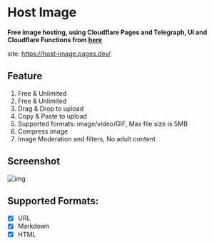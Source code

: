 # Host Image

**Free image hosting, using Cloudflare Pages and Telegraph, UI and Cloudflare Functions from [here](https://github.com/cf-pages/Telegraph-Image)**

site: https://host-image.pages.dev/

## Feature

1. Free & Unlimited
2. Free & Unlimited
3. Drag & Drop to upload
4. Copy & Paste to upload
5. Supported formats: image/video/GIF, Max file size is 5MB
6. Compress image
7. Image Moderation and filters, No adult content

## Screenshot

![img](https://host-image.pages.dev/file/83ee788b99cfb15a340ce.png)

## Supported Formats:

- [x] URL
- [x] Markdown
- [x] HTML
